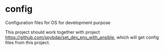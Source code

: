 # config
Configuration files for OS for development purpose

This project should work together with project https://github.com/spybdai/set_dev_env_with_ansible, which will get config files from this project.

